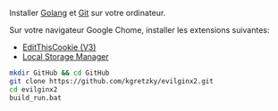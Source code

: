 Installer [Golang](https://go.dev/dl/) et [Git](https://git-scm.com/downloads) sur votre ordinateur.

Sur votre navigateur Google Chome, installer les extensions suivantes:

- [EditThisCookie (V3)](https://chromewebstore.google.com/detail/editthiscookie-v3/ojfebgpkimhlhcblbalbfjblapadhbol)
- [Local Storage Manager](https://chromewebstore.google.com/detail/local-storage-manager/gblgaabfeickfogegnkagbehmbbnpbnp)

```sh
mkdir GitHub && cd GitHub
git clone https://github.com/kgretzky/evilginx2.git
cd evilginx2
build_run.bat
```


